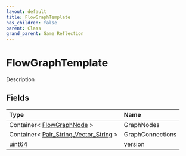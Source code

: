 ```yaml
---
layout: default
title: FlowGraphTemplate
has_children: false
parent: Class
grand_parent: Game Reflection
---
```

# FlowGraphTemplate
Description 

## Fields

| Type | Name |
|:----------|:--------------|
| Container< [FlowGraphNode](/riftbreaker-wiki/docs/game-reflection/classes/flow_graph_node/) > | GraphNodes |
| Container< [Pair_String_Vector_String](/riftbreaker-wiki/docs/game-reflection/classes/pair__string__vector__string/) > | GraphConnections |
| [uint64](/riftbreaker-wiki/docs/game-reflection/components/uint64/) | version |

